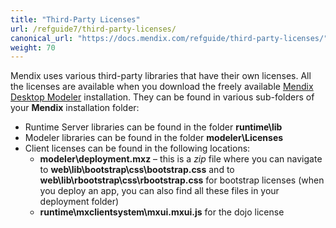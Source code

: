 ```yaml
---
title: "Third-Party Licenses"
url: /refguide7/third-party-licenses/
canonical_url: "https://docs.mendix.com/refguide/third-party-licenses/"
weight: 70
---
```



Mendix uses various third-party libraries that have their own licenses. All the licenses are available when you download the freely available [Mendix Desktop Modeler](https://marketplace.mendix.com/link/studiopro/) installation. They can be found in various sub-folders of your **Mendix** installation folder:

* Runtime Server libraries can be found in the folder **runtime\lib**
* Modeler libraries can be found in the folder **modeler\Licenses**
* Client licenses can be found in the following locations:
    * **modeler\deployment.mxz** – this is a *zip* file where you can navigate to **web\lib\bootstrap\css\bootstrap.css** and to **web\lib\rbootstrap\css\rbootstrap.css** for bootstrap licenses (when you deploy an app, you can also find all these files in your deployment folder)
    * **runtime\mxclientsystem\mxui.mxui.js** for the dojo license
